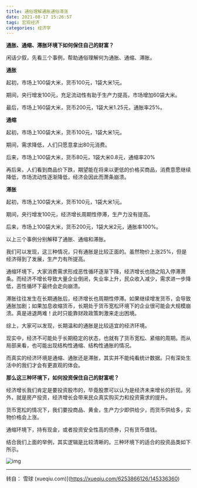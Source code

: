 ```yaml
---
title: 通俗理解通胀通俗滞涨
date: 2021-08-17 15:26:57
tags: 宏观经济
categories: 经济学
---
```




**通胀、通缩、滞胀环境下如何保住自己的财富？**

闲话少叙，先看三个事例，帮助通俗理解何为通胀、通缩、滞胀。

**通胀**

起初，市场上100袋大米，货币100元，1袋大米1元。

期间，央行增发100元，充足流动性有助于生产力提高，市场增加60袋大米。

最后，市场上160袋大米，货币200元，1袋大米1.25元，通胀率25%。

**通缩**

起初，市场上100袋大米，货币100元，1袋大米1元。

期间，需求降低，人们只愿意拿出80元消费。

后来，市场上100袋大米，货币80元，1袋大米0.8元，通缩率20%

再后来，人们看到商品价下跌，期望能在将来以更低的价格买商品，消费意愿继续降低，市场流动性逐渐降低，经济会因此而萧条崩溃。

**滞胀**

起初，市场上100袋大米，货币100元，1袋大米1元。

期间，央行增发100元，经济增长周期性停滞，生产力没有提高。

后来，市场上100袋大米，货币200元，1袋大米2元，通胀率100%。

以上三个事例分别解释了通胀、通缩和滞胀。

<!--more-->

我们可以发现，这三种情况，只有通胀是比较正面的。虽然物价上涨25%，但是经济得到了发展，生产力有所提高。

通缩环境下，大家消费需求形成恶性循环逐渐下降，经济增长也随之陷入停滞萧条。而经济不增长导致大量企业倒闭，失业率上升，民众收入减少，需求进一步降低，恶性循环下最终会走向崩溃。

滞胀往往发生在长期通胀后，经济增长也周期性停滞。如果继续增发货币，会导致通胀加剧；如果加息收缩货币，长期处于货币宽松环境下的企业很可能会大规模崩溃。真是进退两难！此时只能靠财政政策刺激来走出困境。

综上，大家可以发现，长期温和的通胀是比较适宜的经济环境。

现实中，经济不可能处于长期稳定的状态，也就有了货币宽松、紧缩的周期。而从局部来看，也可能出现结构性通缩、结构性通胀的情况。

而真实的经济环境是通缩、通胀还是滞胀，其实并不能纯看统计数据。只有深处生活中的我们才会有更直观的体会。

**那么这三种环境下，如何投资保住自己的财富呢？**

经济增长我们肯定是要投资股市的，毕竟股票可以认为是经济未来增长的折现。另外，就是房产投资，经济增长会带来民众真实购买力和投资需求的提升。

货币宽松的情况下，我们要投商品、黄金，生产力少即供给少，而货币供给多，实物价格会上涨。

通缩环境下，持有现金，或者投资安全性高的债券，只有货币值钱。

结合我们上面的举例，其实逻辑是比较清晰的。三种环境下的适合的投资品类如下所示。

![img](/images/通胀滞涨通缩理财.jpg) 

---

转自： 雪球 (xueqiu.com)](https://xueqiu.com/6253866126/145336360)


